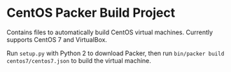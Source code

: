 # CentOS Packer Build Project

Contains files to automatically build CentOS virtual machines. Currently supports CentOS 7 and VirtualBox.

Run `setup.py` with Python 2 to download Packer, then run `bin/packer build centos7/centos7.json` to build the virtual machine.
